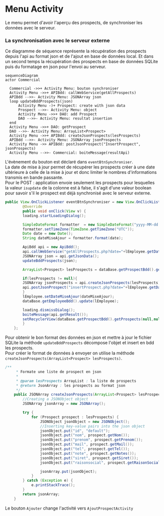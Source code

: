 # Menu Activity

Le menu permet d'avoir l'aperçu des prospects, de synchroniser les données avec le serveur.

### La synchronisation avec le serveur externe
Ce diagramme de séquence représente la récupération des prospects depuis l'api au format json et de l'ajout en base de données local.
Et dans un second temps la récupération des prospects en base de données SQLite puis du formatage en json pour l'envoi au serveur.

``` mermaid
sequenceDiagram
actor Commercial

  Commercial ->>+ Activity Menu: bouton synchroniser  
  Activity Menu ->>+ APIBdd: callWebService(getAllProspects)  
  APIBdd -->>- Activity Menu: JSONArray json
  loop updateBddProspects(json)
      Activity Menu -)+ Prospect: create with json data
      Prospect -->>- Activity Menu: object
      Activity Menu ->>+ DAO: add Prospect
      DAO -->>- Activity Menu: resultat insertion
  end
  Activity Menu ->>+ DAO: getProspect
  DAO -->>- Activity Menu: ArrayList<Prospect>
  Activity Menu ->>+ APIBdd: createJsonProspects(lesProspects)
  APIBdd -->>- Activity Menu: JSONArray jsonProspects
  Activity Menu ->> APIBdd: postJsonProspect("InsertProspect", jsonProspects)  
  Activity Menu -->>- Commercial: boiteMessage(resultApi)
```

L'évènement du bouton est déclaré dans `eventBtnSynchroniser`.  
La date de mise à jour permet de récupérer les prospects créer à une date ultérieure à celle de la mise à jour et donc limiter le nombres d'informations transmis en bande passante.  
Pour le POST : application envoie seulement les prospects pour lesquelles la valeur `isupdate` de la colonne est à false, il s'agit d'une valeur boolean pour savoir s'il le prospect est déjà synchronisé avec le serveur externe.  

```java
public View.OnClickListener eventBtnSynchroniser = new View.OnClickListener() {
        @Override
        public void onClick(View v) {
        loading.startLoadingDialog();

        SimpleDateFormat formatter  = new SimpleDateFormat("yyyy-MM-dd HH:mm:ss");
        formatter.setTimeZone(TimeZone.getTimeZone("UTC"));
        Date date = new Date();
        String dateMiseAjour = formatter.format(date);

        ApiBdd api = new ApiBdd();
        api.callWebService("getAllProspects.php?date="+lEmployee.getDateMiseAjour().replace(":","!"));
        JSONArray json = api.getJsonData();
        updateBddProspects(json);

        ArrayList<Prospect> lesProspects = dataBase.getProspectBdd().getProspects(null, null, null, false);//getAllProspects();

        if(lesProspects != null){
        JSONArray jsonProspects = api.createJsonProspects(lesProspects);
        api.postJsonProspect("insertProspect.php?date="+lEmployee.getDateMiseAjour().replace(":","!"), jsonProspects.toString());
        }
        lEmployee.setDateMiseAjour(dateMiseAjour);
        dataBase.getEmployeeBdd().update(lEmployee);

        loading.dismissDialog();
        boiteMessage(api.getResult());
        setRecyclerView(dataBase.getProspectBdd().getProspects(null,null,null, true));
        }
    };
```

Pour obtenir le bon format des données en json et mettre à jour le fichier SQLite la méthode `updateBddProspects` décompose l'objet et insert en bdd les prospects.  
Pour créer le format de données à envoyer on utilise la méthode `createJsonProspects(ArrayList<Prospect> lesProspects)`.

```java
/**
     * Formate une liste de prospect en json
     *
     * @param lesProspects ArrayList : la liste de prospects
     * @return JsonArray : les prospects au format json
     */
    public JSONArray createJsonProspects(ArrayList<Prospect> lesProspects) {
        //Creating a JSONObject object
        JSONArray jsonArray = new JSONArray();

        try {
            for (Prospect prospect : lesProspects) {
                JSONObject jsonObject = new JSONObject();
                //Inserting key-value pairs into the json object
                jsonObject.put("id", "default");
                jsonObject.put("nom", prospect.getNom());
                jsonObject.put("prenom", prospect.getPrenom());
                jsonObject.put("mail", prospect.getMail());
                jsonObject.put("tel", prospect.getTel());
                jsonObject.put("note", prospect.getNotes());
                jsonObject.put("siret", prospect.getSiret());
                jsonObject.put("raisonsocial", prospect.getRaisonSocial());

                jsonArray.put(jsonObject);
            }
        } catch (Exception e) {
            e.printStackTrace();
        }
        return jsonArray;
    }
```

Le bouton `Ajouter` change l'activité vers `AjoutProspectActivity`